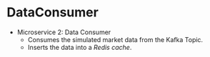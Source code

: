 # DataConsumer

   - Microservice 2: Data Consumer
     - Consumes the simulated market data from the Kafka Topic.  
     - Inserts the data into a *Redis cache*.
